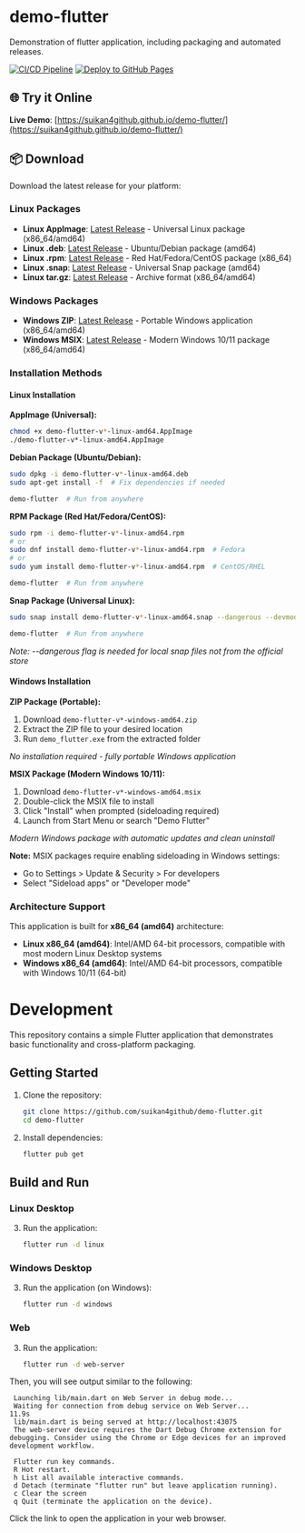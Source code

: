 # demo-flutter
Demonstration of flutter application, including packaging and automated releases.

[![CI/CD Pipeline](https://github.com/suikan4github/demo-flutter/actions/workflows/ci.yml/badge.svg)](https://github.com/suikan4github/demo-flutter/actions/workflows/ci.yml)
[![Deploy to GitHub Pages](https://github.com/suikan4github/demo-flutter/actions/workflows/deploy-pages.yml/badge.svg)](https://github.com/suikan4github/demo-flutter/actions/workflows/deploy-pages.yml)

## 🌐 Try it Online
**Live Demo**: [https://suikan4github.github.io/demo-flutter/](https://suikan4github.github.io/demo-flutter/)

## 📦 Download
Download the latest release for your platform:

### Linux Packages
- **Linux AppImage**: [Latest Release](https://github.com/suikan4github/demo-flutter/releases/latest) - Universal Linux package (x86_64/amd64)
- **Linux .deb**: [Latest Release](https://github.com/suikan4github/demo-flutter/releases/latest) - Ubuntu/Debian package (amd64)
- **Linux .rpm**: [Latest Release](https://github.com/suikan4github/demo-flutter/releases/latest) - Red Hat/Fedora/CentOS package (x86_64)
- **Linux .snap**: [Latest Release](https://github.com/suikan4github/demo-flutter/releases/latest) - Universal Snap package (amd64)
- **Linux tar.gz**: [Latest Release](https://github.com/suikan4github/demo-flutter/releases/latest) - Archive format (x86_64/amd64)

### Windows Packages
- **Windows ZIP**: [Latest Release](https://github.com/suikan4github/demo-flutter/releases/latest) - Portable Windows application (x86_64/amd64)
- **Windows MSIX**: [Latest Release](https://github.com/suikan4github/demo-flutter/releases/latest) - Modern Windows 10/11 package (x86_64/amd64)

### Installation Methods

#### Linux Installation

**AppImage (Universal):**
```bash
chmod +x demo-flutter-v*-linux-amd64.AppImage
./demo-flutter-v*-linux-amd64.AppImage
```

**Debian Package (Ubuntu/Debian):**
```bash
sudo dpkg -i demo-flutter-v*-linux-amd64.deb
sudo apt-get install -f  # Fix dependencies if needed

demo-flutter  # Run from anywhere
```

**RPM Package (Red Hat/Fedora/CentOS):**
```bash
sudo rpm -i demo-flutter-v*-linux-amd64.rpm
# or
sudo dnf install demo-flutter-v*-linux-amd64.rpm  # Fedora
# or  
sudo yum install demo-flutter-v*-linux-amd64.rpm  # CentOS/RHEL

demo-flutter  # Run from anywhere
```

**Snap Package (Universal Linux):**
```bash
sudo snap install demo-flutter-v*-linux-amd64.snap --dangerous --devmode

demo-flutter  # Run from anywhere
```
*Note: --dangerous flag is needed for local snap files not from the official store*

#### Windows Installation

**ZIP Package (Portable):**
1. Download `demo-flutter-v*-windows-amd64.zip`
2. Extract the ZIP file to your desired location
3. Run `demo_flutter.exe` from the extracted folder

*No installation required - fully portable Windows application*

**MSIX Package (Modern Windows 10/11):**
1. Download `demo-flutter-v*-windows-amd64.msix`
2. Double-click the MSIX file to install
3. Click "Install" when prompted (sideloading required)
4. Launch from Start Menu or search "Demo Flutter"

*Modern Windows package with automatic updates and clean uninstall*

**Note:** MSIX packages require enabling sideloading in Windows settings:
- Go to Settings > Update & Security > For developers
- Select "Sideload apps" or "Developer mode"

### Architecture Support
This application is built for **x86_64 (amd64)** architecture:
- **Linux x86_64 (amd64)**: Intel/AMD 64-bit processors, compatible with most modern Linux Desktop systems
- **Windows x86_64 (amd64)**: Intel/AMD 64-bit processors, compatible with Windows 10/11 (64-bit)

# Development

This repository contains a simple Flutter application that demonstrates basic functionality and cross-platform packaging.

## Getting Started

1. Clone the repository:
   ```bash
   git clone https://github.com/suikan4github/demo-flutter.git
   cd demo-flutter
   ```
2. Install dependencies:
   ```bash
   flutter pub get
   ```

## Build and Run

### Linux Desktop
3. Run the application:
   ```bash
   flutter run -d linux
   ```

### Windows Desktop
3. Run the application (on Windows):
   ```bash
   flutter run -d windows
   ```

### Web
3. Run the application:
   ```bash
   flutter run -d web-server
   ```
Then, you will see output similar to the following:

   ```
    Launching lib/main.dart on Web Server in debug mode...
    Waiting for connection from debug service on Web Server...         11.9s
    lib/main.dart is being served at http://localhost:43075
    The web-server device requires the Dart Debug Chrome extension for debugging. Consider using the Chrome or Edge devices for an improved development workflow.

    Flutter run key commands.
    R Hot restart.
    h List all available interactive commands.
    d Detach (terminate "flutter run" but leave application running).
    c Clear the screen
    q Quit (terminate the application on the device).
   ```
Click the link to open the application in your web browser.


